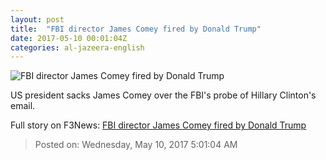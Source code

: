 ```yaml
---
layout: post
title:  "FBI director James Comey fired by Donald Trump"
date: 2017-05-10 00:01:04Z
categories: al-jazeera-english
---
```


![FBI director James Comey fired by Donald Trump](http://www.aljazeera.com/mritems/Images/2017/5/10/58965a5d2fd74b9598d5bb577c93b726_18.jpg)

US president sacks James Comey over the FBI's probe of Hillary Clinton's email.


Full story on F3News: [FBI director James Comey fired by Donald Trump](http://www.f3nws.com/n/BcmJmB)

> Posted on: Wednesday, May 10, 2017 5:01:04 AM
